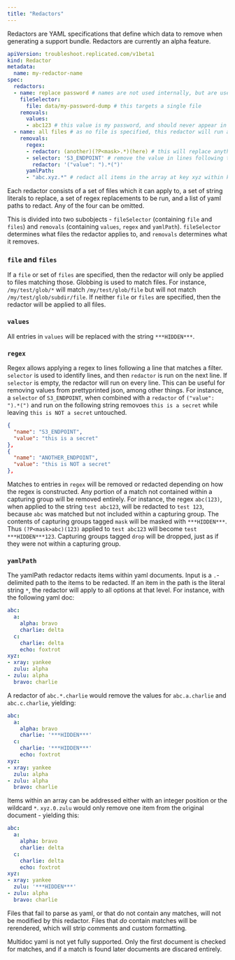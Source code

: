 ```yaml
---
title: "Redactors"
---
```


Redactors are YAML specifications that define which data to remove when generating a support bundle.
Redactors are currently an alpha feature.

```yaml
apiVersion: troubleshoot.replicated.com/v1beta1
kind: Redactor
metadata:
  name: my-redactor-name
spec:
  redactors:
  - name: replace password # names are not used internally, but are useful for recordkeeping
    fileSelector:
      file: data/my-password-dump # this targets a single file
    removals:
      values:
      - abc123 # this value is my password, and should never appear in a support bundle
  - name: all files # as no file is specified, this redactor will run against all files
    removals:
      regex:
      - redactor: (another)(?P<mask>.*)(here) # this will replace anything between the strings `another` and `here` with `***HIDDEN***`
      - selector: 'S3_ENDPOINT' # remove the value in lines following those that contain the string S3_ENDPOINT
        redactor: '("value": ").*(")'
      yamlPath:
      - "abc.xyz.*" # redact all items in the array at key xyz within key abc in yaml documents
```

Each redactor consists of a set of files which it can apply to, a set of string literals to replace, a set of regex replacements to be run, and a list of yaml paths to redact.
Any of the four can be omitted.

This is divided into two subobjects - `fileSelector` (containing `file` and `files`) and `removals` (containing `values`, `regex` and `yamlPath`).
`fileSelector` determines what files the redactor applies to, and `removals` determines what it removes.

### `file` and `files`

If a `file` or set of `files` are specified, then the redactor will only be applied to files matching those.
Globbing is used to match files.
For instance, `/my/test/glob/*` will match `/my/test/glob/file` but will not match `/my/test/glob/subdir/file`.
If neither `file` or `files` are specified, then the redactor will be applied to all files.

### `values`

All entries in `values` will be replaced with the string `***HIDDEN***`.

### `regex`

Regex allows applying a regex to lines following a line that matches a filter.
`selector` is used to identify lines, and then `redactor` is run on the next line.
If `selector` is empty, the redactor will run on every line.
This can be useful for removing values from prettyprinted json, among other things.
For instance, a `selector` of `S3_ENDPOINT`, when combined with a `redactor` of `("value": ").*(")` and run on the following string removoes `this is a secret` while leaving `this is NOT a secret` untouched.

```json
{
  "name": "S3_ENDPOINT",
  "value": "this is a secret"
},
{
  "name": "ANOTHER_ENDPOINT",
  "value": "this is NOT a secret"
},
```

Matches to entries in `regex` will be removed or redacted depending on how the regex is constructed.
Any portion of a match not contained within a capturing group will be removed entirely.
For instance, the regex `abc(123)`, when applied to the string `test abc123`, will be redacted to `test 123`, because `abc` was matched but not included within a capturing group.
The contents of capturing groups tagged `mask` will be masked with `***HIDDEN***`.
Thus `(?P<mask>abc)(123)` applied to `test abc123` will become `test ***HIDDEN***123`.
Capturing groups tagged `drop` will be dropped, just as if they were not within a capturing group.

### `yamlPath`

The yamlPath redactor redacts items within yaml documents.
Input is a `.`-delimited path to the items to be redacted.
If an item in the path is the literal string `*`, the redactor will apply to all options at that level.
For instance, with the following yaml doc:

```yaml
abc:
  a:
    alpha: bravo
    charlie: delta
  c:
    charlie: delta
    echo: foxtrot
xyz:
- xray: yankee
  zulu: alpha
- zulu: alpha
  bravo: charlie
```

A redactor of `abc.*.charlie` would remove the values for `abc.a.charlie` and `abc.c.charlie`, yielding:

```yaml
abc:
  a:
    alpha: bravo
    charlie: '***HIDDEN***'
  c:
    charlie: '***HIDDEN***'
    echo: foxtrot
xyz:
- xray: yankee
  zulu: alpha
- zulu: alpha
  bravo: charlie
```

Items within an array can be addressed either with an integer position or the wildcard `*`.
`xyz.0.zulu` would only remove one item from the original document - yielding this:

```yaml
abc:
  a:
    alpha: bravo
    charlie: delta
  c:
    charlie: delta
    echo: foxtrot
xyz:
- xray: yankee
  zulu: '***HIDDEN***'
- zulu: alpha
  bravo: charlie
```

Files that fail to parse as yaml, or that do not contain any matches, will not be modified by this redactor.
Files that _do_ contain matches will be rerendered, which will strip comments and custom formatting.

Multidoc yaml is not yet fully supported.
Only the first document is checked for matches, and if a match is found later documents are discared entirely.